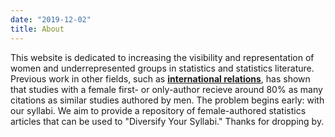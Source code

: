 ```yaml
---
date: "2019-12-02"
title: About
---
```


This website is dedicated to increasing the visibility and representation of women and 
underrepresented groups in statistics and statistics literature. Previous work in other fields,
such as [**international relations**](https://www.cambridge.org/core/journals/international-organization/article/gender-citation-gap-in-international-relations/3A769C5CFA7E24C32641CDB2FD03126A), has shown that studies with a female first- or only-author recieve around 80% as many
citations as similar studies authored by men. The problem begins early: with our syllabi.
We aim to provide a repository of female-authored statistics articles that can be used
to "Diversify Your Syllabi." Thanks for dropping by. 
